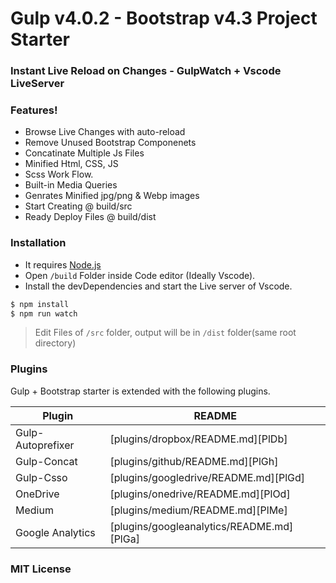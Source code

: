 # Gulp v4.0.2 - Bootstrap v4.3 Project Starter

### Instant Live Reload on Changes - GulpWatch + Vscode LiveServer

### Features!
- Browse Live Changes with auto-reload
- Remove Unused Bootstrap Componenets
- Concatinate Multiple Js Files
- Minified Html, CSS, JS
- Scss Work Flow.
- Built-in Media Queries
- Genrates Minified jpg/png & Webp images
- Start Creating @ build/src
- Ready Deploy Files @ build/dist

### Installation
- It requires [Node.js](https://nodejs.org/)
- Open ```/build``` Folder inside Code editor (Ideally Vscode).
- Install the devDependencies and start the Live server of Vscode.
```sh
$ npm install
$ npm run watch
```
> Edit Files of ```/src``` folder, output will be in ```/dist``` folder(same root directory)
### Plugins

Gulp + Bootstrap starter is extended with the following plugins. 

| Plugin | README |
| ------ | ------ |
| Gulp-Autoprefixer | [plugins/dropbox/README.md][PlDb] |
| Gulp-Concat | [plugins/github/README.md][PlGh] |
| Gulp-Csso | [plugins/googledrive/README.md][PlGd] |
| OneDrive | [plugins/onedrive/README.md][PlOd] |
| Medium | [plugins/medium/README.md][PlMe] |
| Google Analytics | [plugins/googleanalytics/README.md][PlGa] |


### MIT License
